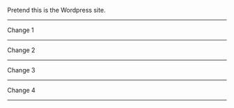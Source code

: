 Pretend this is the Wordpress site.

---

Change 1

---

Change 2

---

Change 3

---

Change 4

---
